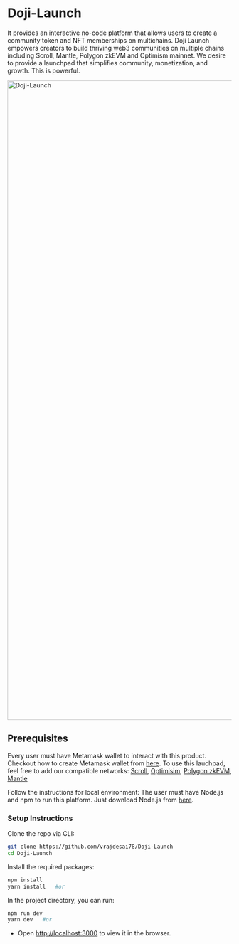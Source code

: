 # Doji-Launch
It provides an interactive no-code platform that allows users to create a community token and NFT memberships on multichains. Doji Launch empowers creators to build thriving web3 communities on multiple chains including Scroll, Mantle, Polygon zkEVM and Optimism mainnet. We desire to provide a launchpad that simplifies community, monetization, and growth. This is powerful.

<img width="1438" alt="Doji-Launch" src="https://user-images.githubusercontent.com/79443588/227780630-d38db328-b4c7-4adf-91a7-c811fc501b80.png">

## Prerequisites

Every user must have Metamask wallet to interact with this product. Checkout how to create Metamask wallet from [here](https://polygon.technology/blog/getting-started-with-metamask-on-polygon). To use this lauchpad, feel free to add our compatible networks: [Scroll](https://guide.scroll.io/user-guide/setup), [Optimisim](https://help.optimism.io/hc/en-us/articles/6223777057179-How-do-I-use-Optimism-with-MetaMask-), [Polygon zkEVM](https://polygon.technology/blog/your-three-step-guide-to-using-polygon-zkevm-yes-its-that-easy), [Mantle](https://mirror.xyz/0xmantle.eth/qIDSO3AsFnXmwVLSYfODZWOpK_0K01UdvR3ZxUCtCjw)

Follow the instructions for local environment: The user must have Node.js and npm to run this platform. Just download Node.js from [here](https://nodejs.org/en/download/).

### Setup Instructions

Clone the repo via CLI:
```sh
git clone https://github.com/vrajdesai78/Doji-Launch
cd Doji-Launch
```

Install the required packages:
```sh
npm install 
yarn install   #or
```

In the project directory, you can run:
```sh
npm run dev
yarn dev   #or
```

- Open [http://localhost:3000](http://localhost:3000) to view it in the browser.